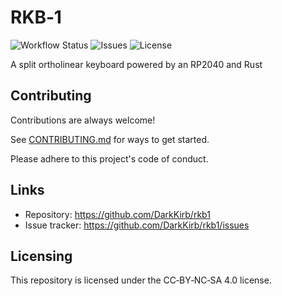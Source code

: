 # RKB‑1

![Workflow Status](https://img.shields.io/github/checks-status/DarkKirb/rkb1/main)
![Issues](https://img.shields.io/github/issues/DarkKirb/rkb1)
![License](https://img.shields.io/badge/license-CC--BY--NC--SA%204.0-blue.svg)

A split ortholinear keyboard powered by an RP2040 and Rust

## Contributing

Contributions are always welcome!

See [CONTRIBUTING.md](CONTRIBUTING.md) for ways to get started.

Please adhere to this project's code of conduct.

## Links

- Repository: https://github.com/DarkKirb/rkb1
- Issue tracker: https://github.com/DarkKirb/rkb1/issues

## Licensing

This repository is licensed under the CC‑BY‑NC‑SA 4.0 license.
